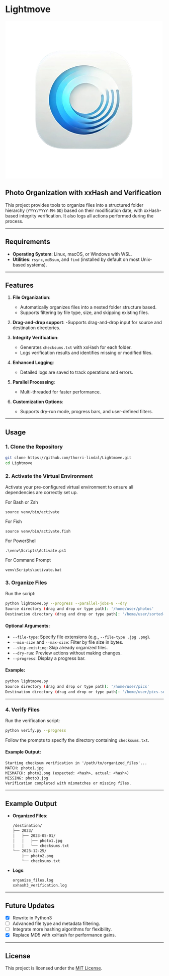 # Lightmove
![Alt text](https://raw.githubusercontent.com/thorri-lindal/Lightmove/refs/heads/main/lightmove.png "lightmove")

## Photo Organization with xxHash and Verification

This project provides tools to organize files into a structured folder hierarchy (`YYYY/YYYY-MM-DD`) based on their modification date, with xxHash-based integrity verification. It also logs all actions performed during the process.

---

## Requirements
- **Operating System**: Linux, macOS, or Windows with WSL.
- **Utilities**: `rsync`, `md5sum`, and `find` (installed by default on most Unix-based systems).

---

## Features

1. **File Organization**:
   - Automatically organizes files into a nested folder structure based.
   - Supports filtering by file type, size, and skipping existing files.
2. **Drag-and-drop support**:
	-Supports drag-and-drop input for source and destination directories.
   
4. **Integrity Verification**:
   - Generates `checksums.txt` with xxHash for each folder.
   - Logs verification results and identifies missing or modified files.

4. **Enhanced Logging**:
   - Detailed logs are saved to track operations and errors.

5. **Parallel Processing**:
   - Multi-threaded for faster performance.

6. **Customization Options**:
   - Supports dry-run mode, progress bars, and user-defined filters.

---

## Usage

### 1. Clone the Repository
```bash
git clone https://github.com/thorri-lindal/Lightmove.git
cd Lightmove
```

### 2. Activate the Virtual Environment
Activate your pre-configured virtual environment to ensure all dependencies are correctly set up.

For Bash or Zsh
```
source venv/bin/activate
```
For Fish
```
source venv/bin/activate.fish
```
For PowerShell
```
.\venv\Scripts\Activate.ps1
```
For Command Prompt
```
venv\Scripts\activate.bat
```
### 3. Organize Files
Run the script:
```bash
python lightmove.py --progress --parallel-jobs-8 --dry
Source directory (drag and drop or type path): '/home/user/photos' 
Destination directory (drag and drop or type path): '/home/user/sorted-photos'
```

#### Optional Arguments:
- `--file-type`: Specify file extensions (e.g., `--file-type .jpg .png`).
- `--min-size` and `--max-size`: Filter by file size in bytes.
- `--skip-existing`: Skip already organized files.
- `--dry-run`: Preview actions without making changes.
- `--progress`: Display a progress bar.

#### Example:
```bash
python lightmove.py
Source directory (drag and drop or type path): '/home/user/pics' 
Destination directory (drag and drop or type path): '/home/user/pics-sorted'
```

---

### 4. Verify Files
Run the verification script:
```bash
python verify.py --progress
```

Follow the prompts to specify the directory containing `checksums.txt`.

#### Example Output:
```plaintext
Starting checksum verification in '/path/to/organized_files'...
MATCH: photo1.jpg
MISMATCH: photo2.png (expected: <hash>, actual: <hash>)
MISSING: photo3.jpg
Verification completed with mismatches or missing files.
```
---

## Example Output

- **Organized Files**:
  ```
  /destination/
  ├── 2023/
  │   ├── 2023-05-01/
  │   │   ├── photo1.jpg
  │   │   └── checksums.txt
  └── 2023-12-25/
      ├── photo2.png
      └── checksums.txt
  ```

- **Logs**:
  ```
  organize_files.log
  xxhash3_verification.log
  ```

---

## Future Updates

- [X] Rewrite in Python3
- [ ] Advanced file type and metadata filtering.
- [ ] Integrate more hashing algorithms for flexibility.
- [X] Replace MD5 with xxHash for performance gains.

---

## License
This project is licensed under the [MIT License](LICENSE).
